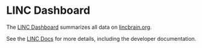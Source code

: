 # LINC Dashboard

The [LINC Dashboard](https://dashboard.lincbrain.org) summarizes all data on [lincbrain.org](https://lincbrain.org).

See the [LINC Docs](https://docs.lincbrain.org/dashboard) for more details, including the developer documentation.

